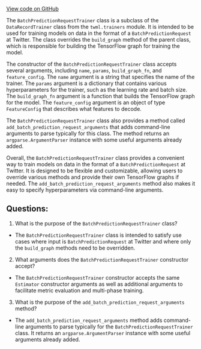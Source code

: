 [View code on GitHub](https://github.com/misbahsy/the-algorithm/twml/twml/contrib/trainers/batch_prediction_request_trainer.py)

The `BatchPredictionRequestTrainer` class is a subclass of the `DataRecordTrainer` class from the `twml.trainers` module. It is intended to be used for training models on data in the format of a `BatchPredictionRequest` at Twitter. The class overrides the `build_graph` method of the parent class, which is responsible for building the TensorFlow graph for training the model. 

The constructor of the `BatchPredictionRequestTrainer` class accepts several arguments, including `name`, `params`, `build_graph_fn`, and `feature_config`. The `name` argument is a string that specifies the name of the trainer. The `params` argument is a dictionary that contains various hyperparameters for the trainer, such as the learning rate and batch size. The `build_graph_fn` argument is a function that builds the TensorFlow graph for the model. The `feature_config` argument is an object of type `FeatureConfig` that describes what features to decode. 

The `BatchPredictionRequestTrainer` class also provides a method called `add_batch_prediction_request_arguments` that adds command-line arguments to parse typically for this class. The method returns an `argparse.ArgumentParser` instance with some useful arguments already added. 

Overall, the `BatchPredictionRequestTrainer` class provides a convenient way to train models on data in the format of a `BatchPredictionRequest` at Twitter. It is designed to be flexible and customizable, allowing users to override various methods and provide their own TensorFlow graphs if needed. The `add_batch_prediction_request_arguments` method also makes it easy to specify hyperparameters via command-line arguments.
## Questions: 
 1. What is the purpose of the `BatchPredictionRequestTrainer` class?
- The `BatchPredictionRequestTrainer` class is intended to satisfy use cases where input is `BatchPredictionRequest` at Twitter and where only the `build_graph` methods need to be overridden.

2. What arguments does the `BatchPredictionRequestTrainer` constructor accept?
- The `BatchPredictionRequestTrainer` constructor accepts the same `Estimator` constructor arguments as well as additional arguments to facilitate metric evaluation and multi-phase training.

3. What is the purpose of the `add_batch_prediction_request_arguments` method?
- The `add_batch_prediction_request_arguments` method adds command-line arguments to parse typically for the `BatchPredictionRequestTrainer` class. It returns an `argparse.ArgumentParser` instance with some useful arguments already added.